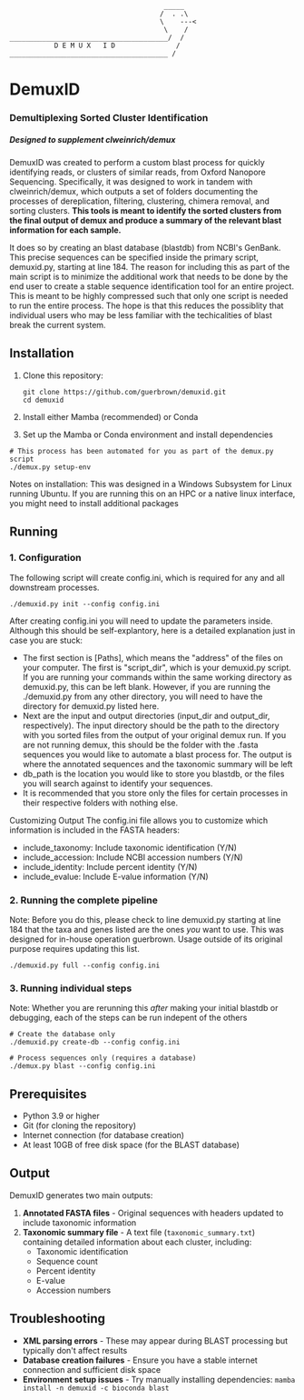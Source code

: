  ```
                                       _____
                                      /  . .\
                                      \    ---<
                                       \    /
_______________________________________/  /
            D E M U X   I D               /
_______________________________________ /
```
# DemuxID
### Demultiplexing Sorted Cluster Identification
##### Designed to supplement clweinrich/demux

DemuxID was created to perform a custom blast process for quickly identifying reads, or clusters of similar reads, from Oxford Nanopore Sequencing. Specifically, it was designed to work in tandem with clweinrich/demux, which outputs a set of folders documenting the processes of dereplication, filtering, clustering, chimera removal, and sorting clusters. **This tools is meant to identify the sorted clusters from the final output of demux and produce a summary of the relevant blast information for each sample.** 

It does so by creating an blast database (blastdb) from NCBI's GenBank. This precise sequences can be specified inside the primary script, demuxid.py, starting at line 184. The reason for including this as part of the main script is to minimize the additional work that needs to be done by the end user to create a stable sequence identification tool for an entire project. This is meant to be highly compressed such that only one script is needed to run the entire process. The hope is that this reduces the possiblity that individual users who may be less familiar with the techicalities of blast break the current system. 

## Installation

1. Clone this repository:
   ```
   git clone https://github.com/guerbrown/demuxid.git
   cd demuxid
   ```

2. Install either Mamba (recommended) or Conda

3. Set up the Mamba or Conda environment and install dependencies
```
# This process has been automated for you as part of the demux.py script
./demux.py setup-env
```
Notes on installation: This was designed in a Windows Subsystem for Linux running Ubuntu. If you are running this on an HPC or a native linux interface, you might need to install additional packages

## Running
### 1. Configuration
The following script will create config.ini, which is required for any and all downstream processes.
```
./demuxid.py init --config config.ini
```

After creating config.ini you will need to update the parameters inside. Although this should be self-explantory, here is a detailed explanation just in case you are stuck:
- The first section is [Paths], which means the "address" of the files on your computer. The first is "script_dir", which is your demuxid.py script. If you are running your commands within the same working directory as demuxid.py, this can be left blank. However, if you are running the ./demuxid.py from any other directory, you will need to have the directory for demuxid.py listed here.
- Next are the input and output directories (input_dir and output_dir, respectively). The input directory should be the path to the directory with you sorted files from the output of your original demux run. If you are not running demux, this should be the folder with the .fasta sequences you would like to automate a blast process for. The output is where the annotated sequences and the taxonomic summary will be left
- db_path is the location you would like to store you blastdb, or the files you will search against to identify your sequences.
- It is recommended that you store only the files for certain processes in their respective folders with nothing else.

Customizing Output
The config.ini file allows you to customize which information is included in the FASTA headers:
- include_taxonomy: Include taxonomic identification (Y/N)
- include_accession: Include NCBI accession numbers (Y/N)
- include_identity: Include percent identity (Y/N)
- include_evalue: Include E-value information (Y/N)

### 2. Running the complete pipeline
Note: Before you do this, please check to line demuxid.py starting at line 184 that the taxa and genes listed are the ones *you* want to use. This was designed for in-house operation guerbrown. Usage outside of its original purpose requires updating this list.

```
./demuxid.py full --config config.ini
```

### 3. Running individual steps
Note: Whether you are rerunning this *after* making your initial blastdb or debugging, each of the steps can be run indepent of the others

```
# Create the database only
./demuxid.py create-db --config config.ini

# Process sequences only (requires a database)
./demux.py blast --config config.ini
```

## Prerequisites
- Python 3.9 or higher
- Git (for cloning the repository)
- Internet connection (for database creation)
- At least 10GB of free disk space (for the BLAST database)

## Output
DemuxID generates two main outputs:
1. **Annotated FASTA files** - Original sequences with headers updated to include taxonomic information
2. **Taxonomic summary file** - A text file (`taxonomic_summary.txt`) containing detailed information about each cluster, including:
   - Taxonomic identification
   - Sequence count
   - Percent identity
   - E-value
   - Accession numbers

## Troubleshooting
- **XML parsing errors** - These may appear during BLAST processing but typically don't affect results
- **Database creation failures** - Ensure you have a stable internet connection and sufficient disk space
- **Environment setup issues** - Try manually installing dependencies: `mamba install -n demuxid -c bioconda blast`

